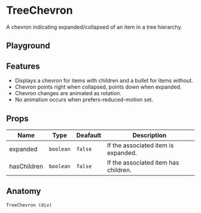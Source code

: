 <script>
    import Playground from './TreeChevronPlayground.svelte';
</script>

# TreeChevron

A chevron indicating expanded/collapsed of an item in a tree hierarchy.

## Playground

<Playground />

## Features

- Displays a chevron for items with children and a bullet for items without.
- Chevron points right when collapsed, points down when expanded.
- Chevron changes are animated as rotation.
- No animation occurs when prefers-reduced-motion set.

## Props

| Name        | Type      | Deafault | Description                          |
| ----------- | --------- | -------- | ------------------------------------ |
| expanded    | `boolean` | `false`  | If the associated item is expanded.  |
| hasChildren | `boolean` | `false`  | If the associated item has children. |

## Anatomy

```
TreeChevron (div)
```
